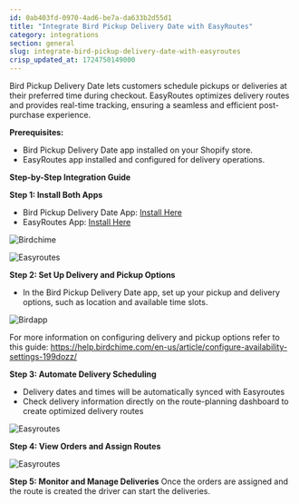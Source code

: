 ```yaml
---
id: 0ab403fd-0970-4ad6-be7a-da633b2d55d1
title: "Integrate Bird Pickup Delivery Date with EasyRoutes"
category: integrations
section: general
slug: integrate-bird-pickup-delivery-date-with-easyroutes
crisp_updated_at: 1724750149000
---
```


Bird Pickup Delivery Date lets customers schedule pickups or deliveries at their preferred time during checkout. EasyRoutes optimizes delivery routes and provides real-time tracking, ensuring a seamless and efficient post-purchase experience.

**Prerequisites:**
* Bird Pickup Delivery Date app installed on your Shopify store.
* EasyRoutes app installed and configured for delivery operations.

**Step-by-Step Integration Guide**

**Step 1: Install Both Apps**
* Bird Pickup Delivery Date App: [Install Here](https://apps.shopify.com/store-pickup-and-delivery-date)
* EasyRoutes App: [Install Here](https://apps.shopify.com/easyroutes)

![Birdchime](https://storage.crisp.chat/users/helpdesk/website/ca826b447482b000/image_1ch5rkd.png)


![Easyroutes](https://storage.crisp.chat/users/helpdesk/website/ca826b447482b000/image_157ppld.png)

**Step 2: Set Up Delivery and Pickup Options**
* In the Bird Pickup Delivery Date app, set up your pickup and delivery options, such as location and available time slots.


![Birdapp](https://storage.crisp.chat/users/helpdesk/website/ca826b447482b000/image_1j7rc0u.png)

For more information on configuring delivery and pickup options refer to this guide: https://help.birdchime.com/en-us/article/configure-availability-settings-199dozz/ 

**Step 3: Automate Delivery Scheduling**
* Delivery dates and times will be automatically synced with Easyroutes 
* Check delivery information directly on the route-planning dashboard to create optimized delivery routes


![Easyroutes](https://storage.crisp.chat/users/helpdesk/website/ca826b447482b000/image_1olfv33.png)

**Step 4: View Orders and Assign Routes**

![Easyroutes](https://storage.crisp.chat/users/helpdesk/website/ca826b447482b000/image_1dky7za.png)

**Step 5: Monitor and Manage Deliveries**
Once the orders are assigned and the route is created the driver can start the deliveries.
